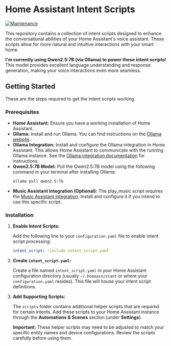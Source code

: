 # Home Assistant Intent Scripts

[![Maintenance](https://img.shields.io/badge/Maintained%3F-yes-green.svg)](https://github.com/Fahmula/intent_scripts/graphs/commit-activity)
<!-- Replace 'your-github-username' and 'your-repo-name' with your actual GitHub username and repository name -->

This repository contains a collection of intent scripts designed to enhance the conversational abilities of your Home Assistant's voice assistant. These scripts allow for more natural and intuitive interactions with your smart home.

**I'm currently using Qwen2.5:7B (via Ollama) to power these intent scripts!** This model provides excellent language understanding and response generation, making your voice interactions even more seamless.

## Getting Started

These are the steps required to get the intent scripts working.

### Prerequisites

*   **Home Assistant:** Ensure you have a working installation of Home Assistant.
*   **Ollama:** Install and run Ollama. You can find instructions on the [Ollama website](https://ollama.com/).
*   **Ollama Integration:** Install and configure the Ollama integration in Home Assistant. This allows Home Assistant to communicate with the running Ollama instance. See the [Ollama integration documentation](https://www.home-assistant.io/integrations/ollama/) for instructions.
*   **Qwen2.5:7B Model:** Pull the Qwen2.5:7B model using the following command in your terminal after installing Ollama:
    ```bash
    ollama pull qwen2.5:7b
    ```
*   **Music Assistant Integration (Optional):** The play_music script requires the [Music Assistant integration](https://www.home-assistant.io/integrations/music_assistant/). Install and configure it if you intend to use this specific script.


### Installation

1. **Enable Intent Scripts:**

    Add the following line to your `configuration.yaml` file to enable intent script processing:

    ```yaml
    intent_script: !include intent_script.yaml
    ```

2. **Create `intent_script.yaml`:**

    Create a file named `intent_script.yaml` in your Home Assistant configuration directory (usually `~/.homeassistant` or where your `configuration.yaml` resides). This file will house your intent script definitions.

3. **Add Supporting Scripts:**

    The `scripts` folder contains additional helper scripts that are required for certain intents. Add these scripts to your Home Assistant instance through the **Automations & Scenes** section (under **Settings**).

    **Important:** These helper scripts may need to be adjusted to match your specific entity names and device configurations. Review the scripts carefully before using them.